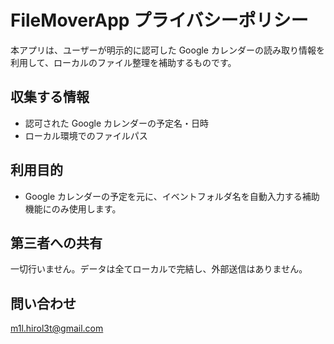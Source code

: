 # FileMoverApp プライバシーポリシー

本アプリは、ユーザーが明示的に認可した Google カレンダーの読み取り情報を利用して、ローカルのファイル整理を補助するものです。

## 収集する情報

- 認可された Google カレンダーの予定名・日時
- ローカル環境でのファイルパス

## 利用目的

- Google カレンダーの予定を元に、イベントフォルダ名を自動入力する補助機能にのみ使用します。

## 第三者への共有

一切行いません。データは全てローカルで完結し、外部送信はありません。

## 問い合わせ

m1l.hirol3t@gmail.com
